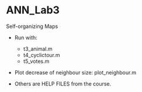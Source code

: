 # ANN_Lab3

Self-organizing Maps

* Run with:
  * t3_animal.m
  * t4_cyclictour.m
  * t5_votes.m
  
  
* Plot decrease of neighbour size:
  plot_neighbour.m
  
  
* Others are HELP FILES from the course.

